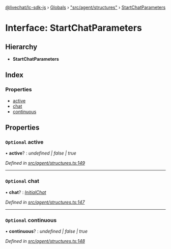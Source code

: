 [@livechat/lc-sdk-js](../README.md) › [Globals](../globals.md) › ["src/agent/structures"](../modules/_src_agent_structures_.md) › [StartChatParameters](_src_agent_structures_.startchatparameters.md)

# Interface: StartChatParameters

## Hierarchy

* **StartChatParameters**

## Index

### Properties

* [active](_src_agent_structures_.startchatparameters.md#optional-active)
* [chat](_src_agent_structures_.startchatparameters.md#optional-chat)
* [continuous](_src_agent_structures_.startchatparameters.md#optional-continuous)

## Properties

### `Optional` active

• **active**? : *undefined | false | true*

*Defined in [src/agent/structures.ts:149](https://github.com/livechat/lc-sdk-js/blob/adb7bb1/src/agent/structures.ts#L149)*

___

### `Optional` chat

• **chat**? : *[InitialChat](_src_objects_index_.initialchat.md)*

*Defined in [src/agent/structures.ts:147](https://github.com/livechat/lc-sdk-js/blob/adb7bb1/src/agent/structures.ts#L147)*

___

### `Optional` continuous

• **continuous**? : *undefined | false | true*

*Defined in [src/agent/structures.ts:148](https://github.com/livechat/lc-sdk-js/blob/adb7bb1/src/agent/structures.ts#L148)*
